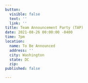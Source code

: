```yaml
---
button:
  visible: false
  text: ''
  link: ''
title: Team Announcement Party (TAP)
date: 2021-08-26 00:00:00 -0400
time: 7pm
location:
  name: To Be Announced
  address: ''
  city: Washington
  state: DC
  zip: 
published: false

---
```

